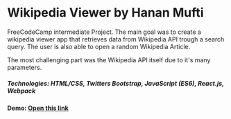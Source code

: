 Wikipedia Viewer by Hanan Mufti
===============================

FreeCodeCamp intermediate Project. The main goal was to create a wikipedia viewer app that retrieves data from Wikipedia API trough a search query. The user is also able to open a random Wikipedia Article.

The most challenging part was the Wikipedia API itself due to it's many parameters.

##### Technologies: HTML/CSS, Twitters Bootstrap, JavaScript (ES6), React.js, Webpack

#### Demo: [Open this link](http://h-arts.github.io/freecodecamp/wikipedia-viewer)

